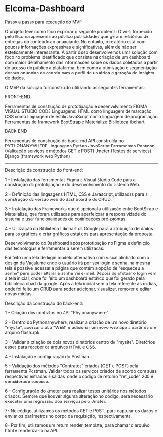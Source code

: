 # Elcoma-Dashboard

 Passo a passo para execução do MVP 
 
O projeto teve como foco explorar o seguinte problema: O wi-fi fornecido pelo Elcoma apresenta ao público publicidades que geram relatórios de entregas do conteúdo ao anunciante. No entanto, o relatório está com poucas informações expressivas e  significativas, além de não ser esteticamente interessante. A partir disso desenvolvemos uma solução com foco no problema identificado que consiste na criação de um dashboard com maior detalhamento das informações sobre os dados coletados a partir do acesso do público a plataforma, bem como a otimização e segmentação desses anúncios de acordo com o perfil de usuários e geração de insights de dados.

O MVP da solução foi construído utilizando as seguintes ferramentas:

FRONT-END

Ferramentas de construção de prototipação e desenvolvimento
FIGMA 
VISUAL STUDIO CODE
Linguagens:
HTML como linguagem de marcação
CSS como linguagem de estilo 
JavaScript  como linguagem de programação
Ferramentas de framework
BootStrap e Materialize 
Biblioteca libchart 

BACK-END

Ferramentas de construção do back-end
API construída no PYTHONANYWHERE
Linguagens
Python
JavaScript
Ferramentas 
Postman (Validação serviços e métodos GET e POST)
Jmeter (Testes de serviços)
Django (framework web Python)


----------------------------------------------------------------------------------------------------------------

Descrição da construção do front-end:

1 - Instalação das ferramentas Figma e Visual Studio Code  para a construção da prototipação e do desenvolvimento do sistema Web.

2 - Definição das linguagens HTML, CSS e Javascript,  utilizadas para a construção da versão web do dashboard e do CRUD.

3 - Instalação das Frameworks que é opcional a utilização entre BootStrap e Materialize, que foram utilizadas para aperfeiçoar a responsividade do sistema e usar funcionalidades de codificações pré-prontas.

4 - Utilização da Biblioteca Libchart da Google para a atribuição de dados para os gráficos e criar gráficos estáticos para apresentação da proposta.


Desenvolvimento do Dashboard após prototipação no Figma e definição das tecnologias e ferramentas a serem utilizadas: 


Foi feito uma tela de login modelo alternativo com visual alinhado com o design da Vagalume onde o usuário irá por seu login e senha, na mesma tela é possível acessar a página que contém a opção de “esqueceu a senha” para poder alterar a senha via e-mail.
Depois de efetuar o login vem a tela inicial, onde foi feito um dashboard estático que foi gerado pela biblioteca chart da google. Após a tela inicial vem a tela referente às mídias, onde foi feito um CRUD para poder adicionar, visualizar, remover e editar novas mídias.



Descrição da construção do back-end:

1 - Criação dos contratos no API "Phytonanywhere".

2 - Dentro do Pythonanywhere, realizar a criação de um novo diretório "mysite", acessar a aba "WEB" e adicionar um novo web app a partir de um arquivo flash.apk

3 - Validar a criação de dois novos diretórios dentro do "mysite". Diretórios esses para receber os arquivos HTML e CSS.

4 - Instalação e configuração do Postman.

5 - Validação dos métodos "Contratos" criados (GET e POST) pela ferramenta Postman. Validar todos os serviços criados de acordo
com suas respectivas entradas e saídas, onde o código de retorno "ret_code" 200 é considerado sucesso.

6 - Configuração do Jmeter para realizar testes unitários nos métodos criados. Sempre que houver alguma alteração no código, será
necessário executar uma regressão dos serviços pelo Jmeter.

7- No código, utilizamos os métodos GET e POST, para capturar os dados e enviar os parâmetros no corpo da requisição, respectivamente. 

8- Por fim, utilizamos um return render_template, para chamar o arquivo html e renderiza-lo na API.





